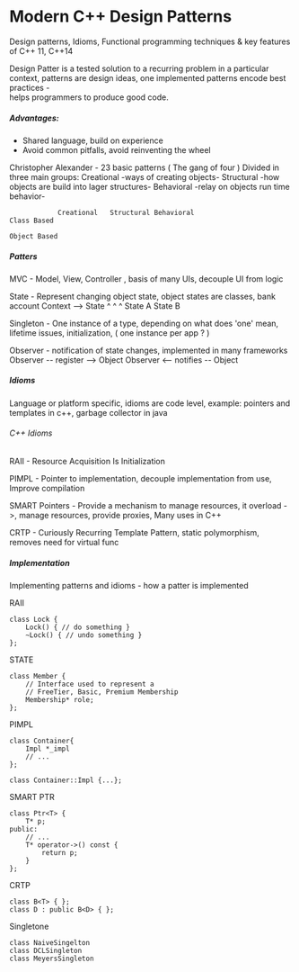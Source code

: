 Modern C++ Design Patterns
==========================
Design patterns, Idioms, Functional programming techniques & key features of C++ 11, C++14

Design Patter is a tested solution to a recurring problem in a particular context, 
patterns are design ideas, one implemented patterns encode best practices -  
helps programmers to produce good code.

##### Advantages:
* Shared language, build on experience 
* Avoid common pitfalls, avoid reinventing the wheel

Christopher Alexander - 23 basic patterns ( The gang of four ) 
Divided in three main groups: 
Creational -ways of creating objects-
Structural -how objects are build into lager structures-
Behavioral -relay on objects run time behavior-  

				Creational	 Structural	Behavioral
    Class Based
    
    Object Based
    

##### Patters
MVC - Model, View, Controller , basis of many UIs, decouple UI from logic

State - Represent changing object state, object states are classes, bank account 
		Context --> State
                     ^
			     ^        ^
			State A	   State B

Singleton - One instance of a type, depending on what does 'one' mean, lifetime issues, initialization, ( one instance per app ? ) 

Observer - notification of state changes, implemented in many frameworks 
		Observer -- register --> Object 
		Observer <-- notifies -- Object
		 
##### Idioms
Language or platform specific, idioms are code level, example: pointers and templates in c++, garbage collector in java 

###### C++ Idioms
RAII - Resource Acquisition Is Initialization

PIMPL - Pointer to implementation, decouple implementation from use, Improve compilation 

SMART Pointers - Provide a mechanism to manage resources, it overload ->, manage resources, provide proxies, Many uses in C++

CRTP - Curiously Recurring Template Pattern, static polymorphism, removes need for virtual func

##### Implementation
Implementing patterns and idioms  - how a patter is implemented 

RAII

	class Lock {
		Lock() { // do something }
		~Lock() { // undo something }
	};

STATE

	class Member {
	    // Interface used to represent a
	    // FreeTier, Basic, Premium Membership
		Membership* role;
	};

PIMPL

    class Container{
        Impl *_impl
        // ...
    };

    class Container::Impl {...};

SMART PTR

    class Ptr<T> {
        T* p;
    public:
        // ...
        T* operator->() const {
            return p;
        }
    };

CRTP

    class B<T> { };
    class D : public B<D> { };

Singletone

    class NaiveSingelton
    class DCLSingleton
    class MeyersSingleton

